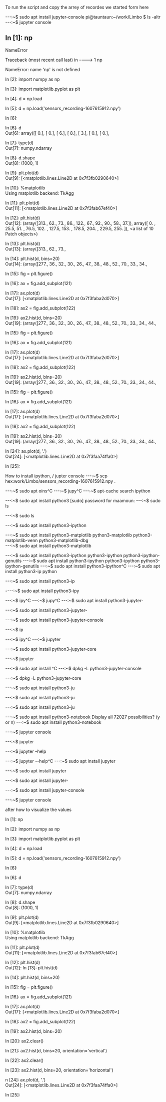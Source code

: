 To run the script and copy the arrey of recordes we started form here 

---:~$ sudo apt install jupyter-console 
pi@tauntaun:~/work/Limbo $ ls -altr
---:~$ jupyter console

In [1]: np                                                  
------------------------------------------------------------
NameError   

Traceback (most recent call last)
<ipython-input-1-6fecebd0febc> in <module>
----> 1 np

NameError: name 'np' is not defined

In [2]: import numpy as np                                  

In [3]: import matplotlib.pyplot as plt                     

In [4]: d = np.load                                         

In [5]: d = np.load('sensors_recording-1607615912.npy')     

In [6]:                                                     

In [6]: d                                                   
Out[6]: 
array([[  0.],
       [  0.],
       [  6.],
       [  8.],
       [  3.],
       [  0.],
       [  0.],

In [7]: type(d)                                             
Out[7]: numpy.ndarray

In [8]: d.shape                                             
Out[8]: (1000, 1)

In [9]: plt.plot(d)                                         
Out[9]: [<matplotlib.lines.Line2D at 0x7f3fb0290640>]

In [10]: %matplotlib                                        
Using matplotlib backend: TkAgg

In [11]: plt.plot(d)                                        
Out[11]: [<matplotlib.lines.Line2D at 0x7f3fab67ef40>]

In [12]: plt.hist(d)                                        
Out[12]: 
(array([313.,  62.,  73.,  86., 122.,  67.,  92.,  90.,  58.,  37.]),
 array([  0. ,  25.5,  51. ,  76.5, 102. , 127.5, 153. , 178.5, 204. ,
        229.5, 255. ]),
 <a list of 10 Patch objects>)

In [13]: plt.hist(d)                                        
Out[13]: 
(array([313.,  62.,  73.,



In [14]: plt.hist(d, bins=20)                               
Out[14]: 
(array([277.,  36.,  32.,  30.,  26.,  47.,  38.,  48.,  52.,  70.,  33.,
         34.,



In [15]: fig = plt.figure()                                 

In [16]: ax = fig.add_subplot(121)                          

In [17]: ax.plot(d)                                         
Out[17]: [<matplotlib.lines.Line2D at 0x7f3faba2d070>]

In [18]: ax2 = fig.add_subplot(122)                         

In [19]: ax2.hist(d, bins=20)                               
Out[19]: 
(array([277.,  36.,  32.,  30.,  26.,  47.,  38.,  48.,  52.,  70.,  33.,
         34.,  44., 


In [15]: fig = plt.figure()                                 

In [16]: ax = fig.add_subplot(121)                          

In [17]: ax.plot(d)                                         
Out[17]: [<matplotlib.lines.Line2D at 0x7f3faba2d070>]

In [18]: ax2 = fig.add_subplot(122)                         

In [19]: ax2.hist(d, bins=20)                               
Out[19]: 
(array([277.,  36.,  32.,  30.,  26.,  47.,  38.,  48.,  52.,  70.,  33.,
         34.,  44., 


In [15]: fig = plt.figure()                                 

In [16]: ax = fig.add_subplot(121)                          

In [17]: ax.plot(d)                                         
Out[17]: [<matplotlib.lines.Line2D at 0x7f3faba2d070>]

In [18]: ax2 = fig.add_subplot(122)                         

In [19]: ax2.hist(d, bins=20)                               
Out[19]: 
(array([277.,  36.,  32.,  30.,  26.,  47.,  38.,  48.,  52.,  70.,  33.,
         34.,  44., 

In [24]: ax.plot(d, '.')                                    
Out[24]: [<matplotlib.lines.Line2D at 0x7f3faa74ffa0>]

In [25]:                                                                                                         


How to install ipython, / jupter console 
---:~$ scp hex:work/Limbo/sensors_recording-1607615912.npy .

---:~$ sudo apt oins^C
---:~$ jupy^C
---:~$ apt-cache search ipython

---:~$ sudo apt install python3
[sudo] password for maamoun: 
---:~$ sudo ls

---:~$ sudo ls

---:~$ sudo apt install python3-ipython

---:~$ sudo apt install python3-matplotlib
python3-matplotlib       python3-matplotlib-venn
python3-matplotlib-dbg   
---:~$ sudo apt install python3-matplotlib


---:~$ sudo apt install python3-ipython
python3-ipython           python3-ipython-genutils
---:~$ sudo apt install python3-ipython
python3-ipython           python3-ipython-genutils
---:~$ sudo apt install python3-ipython^C
---:~$ sudo apt install python3-ip
python

---:~$ sudo apt install python3-ip

----:~$ sudo apt install python3-ipy

---:~$ ipy^C
---:~$ jupy^C
---:~$ sudo apt install python3-jupyter-

---:~$ sudo apt install python3-jupyter-

---:~$ sudo apt install python3-jupyter-console

---:~$ ip

---:~$ ipy^C
---:~$ jupyter

---:~$ sudo apt install python3-jupyter-core

---:~$ jupyter

---:~$ sudo apt install ^C
---:~$ dpkg -L python3-jupyter-console 


---:~$ dpkg -L python3-jupyter-core 

---:~$ sudo apt install python3-ju

---:~$ sudo apt install python3-ju

---:~$ sudo apt install python3-ju

---:~$ sudo apt install python3-notebook 
Display all 72027 possibilities? (y or n)
---:~$ sudo apt install python3-notebook 

---:~$ jupyter console

---:~$ jupyter 


---:~$ jupyter –help

---:~$ jupyter --help^C
---:~$ sudo apt install jupyter 

---:~$ sudo apt install jupyter 

---:~$ sudo apt install jupyter-

---:~$ sudo apt install jupyter-console 

---:~$ jupyter console



after how to visualize the values 


In [1]: np 

In [2]: import numpy as np                                  

In [3]: import matplotlib.pyplot as plt                     

In [4]: d = np.load                                         

In [5]: d = np.load('sensors_recording-1607615912.npy')     

In [6]:                                                     

In [6]: d         

In [7]: type(d)                                             
Out[7]: numpy.ndarray

In [8]: d.shape                                             
Out[8]: (1000, 1)

In [9]: plt.plot(d)                                         
Out[9]: [<matplotlib.lines.Line2D at 0x7f3fb0290640>]

In [10]: %matplotlib                                        
Using matplotlib backend: TkAgg

In [11]: plt.plot(d)                                        
Out[11]: [<matplotlib.lines.Line2D at 0x7f3fab67ef40>]

In [12]: plt.hist(d)                                        
Out[12]: 
In [13]: plt.hist(d)  

In [14]: plt.hist(d, bins=20) 

In [15]: fig = plt.figure()                                 

In [16]: ax = fig.add_subplot(121)                          

In [17]: ax.plot(d)                                         
Out[17]: [<matplotlib.lines.Line2D at 0x7f3faba2d070>]

In [18]: ax2 = fig.add_subplot(122)                         

In [19]: ax2.hist(d, bins=20)   

In [20]: ax2.clear()                                        

In [21]: ax2.hist(d, bins=20, orientation='vertical')  

In [22]: ax2.clear()                                        

In [23]: ax2.hist(d, bins=20, orientation='horizontal')   

n [24]: ax.plot(d, '.')                                    
Out[24]: [<matplotlib.lines.Line2D at 0x7f3faa74ffa0>]

In [25]:                                                                                                         

